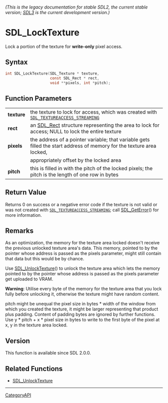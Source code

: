 ###### (This is the legacy documentation for stable SDL2, the current stable version; [SDL3](https://wiki.libsdl.org/SDL3/) is the current development version.)
# SDL_LockTexture

Lock a portion of the texture for **write-only** pixel access.

## Syntax

```c
int SDL_LockTexture(SDL_Texture * texture,
                    const SDL_Rect * rect,
                    void **pixels, int *pitch);

```

## Function Parameters

|                 |                                                                                                                       |
| --------------- | --------------------------------------------------------------------------------------------------------------------- |
| **texture**     | the texture to lock for access, which was created with [`SDL_TEXTUREACCESS_STREAMING`](SDL_TEXTUREACCESS_STREAMING)   |
| **rect**        | an [SDL_Rect](SDL_Rect) structure representing the area to lock for access; NULL to lock the entire texture           |
| **pixels**      | the address of a pointer variable; that variable gets filled the start address of memory for the texture area locked, |
|                 | appropriately offset by the locked area                                                                               |
| **pitch**       | this is filled in with the pitch of the locked pixels; the pitch is the length of one row in bytes                    |

## Return Value

Returns 0 on success or a negative error code if the texture is not valid
or was not created with
[`SDL_TEXTUREACCESS_STREAMING`](SDL_TEXTUREACCESS_STREAMING); call
[SDL_GetError](SDL_GetError)() for more information.

## Remarks

As an optimization, the memory for the texture area locked doesn't receive
the previous unlocked texture area's data. This memory, pointed to by the
pointer whose address is passed as the pixels parameter, might still contain
that data but this would be by chance.

Use [SDL_UnlockTexture](SDL_UnlockTexture)() to unlock the texture area which
lets the memory pointed to by the pointer whose address is passed as the
pixels parameter get uploaded to VRAM.

**Warning**: Utilise every byte of the memory for the texture area that you
lock fully before unlocking it, otherwise the texture might have random
content.

pitch might be unequal the pixel size in bytes * width of the window from
which you created the texture, it might be larger representing that product
plus padding. Content of padding bytes are ignored by further functions. Use
y * pitch + x * pixel size in bytes to write to the first byte of the pixel
at x, y in the texture area locked.

## Version

This function is available since SDL 2.0.0.

## Related Functions

* [SDL_UnlockTexture](SDL_UnlockTexture)

----
[CategoryAPI](CategoryAPI)

